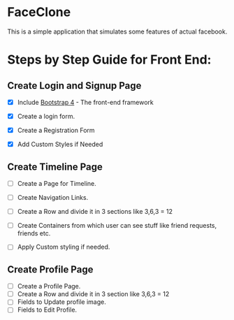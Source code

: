 # FaceClone

This is a simple application that simulates some features of actual facebook.


# Steps by Step Guide for Front End:

## Create Login and Signup Page
- [x] Include [Bootstrap 4](http://www.getbootstrap.com) - The front-end framework
- [x] Create a login form.
- [x] Create a Registration Form 
- [x] Add Custom Styles if Needed


## Create Timeline Page

- [ ] Create a Page for Timeline.
- [ ] Create Navigation Links.
- [ ] Create a Row and divide it in 3 sections like 3,6,3 = 12
- [ ] Create Containers from which user can see stuff like friend requests, friends etc.
- [ ] Apply Custom styling if needed.


## Create Profile Page

- [ ] Create a Profile Page.
- [ ] Create a Row and divide it in 3 section like 3,6,3 = 12
- [ ] Fields to Update profile image.
- [ ] Fields to Edit Profile.
